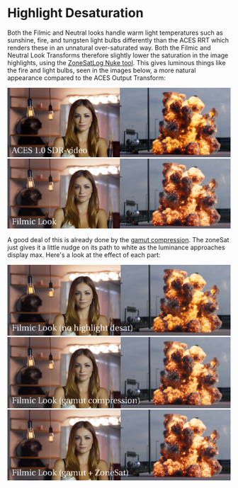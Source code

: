 # Highlight Desaturation

Both the Filmic and Neutral looks handle warm light temperatures such as sunshine, fire, and tungsten light bulbs differently than the ACES RRT which renders these in an unnatural over-saturated way. Both the Filmic and Neutral Look Transforms therefore slightly lower the saturation in the image highlights, using the [ZoneSatLog Nuke tool](https://community.acescentral.com/t/look-transforms/3885/39). This gives luminous things like the fire and light bulbs, seen in the images below, a more natural appearance compared to the ACES Output Transform: 
   
   ![light](img/kelvin_rrt.png)
   ![light2](img/kelvin_filmic.png)
   
A good deal of this is already done by the [gamut compression](gamut.md). The zoneSat just gives it a little nudge on its path to white as the luminance approaches display max. Here's a look at the effect of each part:

   ![light3](img/kelvin_base.png)
   ![light4](img/kelvin_gamut.png)
   ![light5](img/kelvin_zone.png)
   

